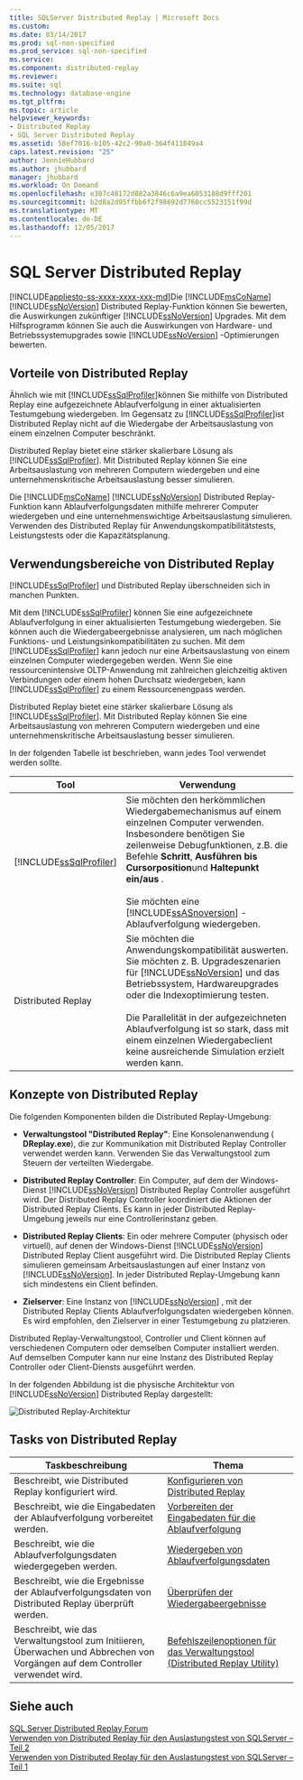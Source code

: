 ```yaml
---
title: SQLServer Distributed Replay | Microsoft Docs
ms.custom: 
ms.date: 03/14/2017
ms.prod: sql-non-specified
ms.prod_service: sql-non-specified
ms.service: 
ms.component: distributed-replay
ms.reviewer: 
ms.suite: sql
ms.technology: database-engine
ms.tgt_pltfrm: 
ms.topic: article
helpviewer_keywords:
- Distributed Replay
- SQL Server Distributed Replay
ms.assetid: 58ef7016-b105-42c2-90a0-364f411849a4
caps.latest.revision: "25"
author: JennieHubbard
ms.author: jhubbard
manager: jhubbard
ms.workload: On Demand
ms.openlocfilehash: e307c48172d882a3846c6a9ea6053188d9fff201
ms.sourcegitcommit: b2d8a2d95ffbb6f2f98692d7760cc5523151f99d
ms.translationtype: MT
ms.contentlocale: de-DE
ms.lasthandoff: 12/05/2017
---
```

# <a name="sql-server-distributed-replay"></a>SQL Server Distributed Replay
[!INCLUDE[appliesto-ss-xxxx-xxxx-xxx-md](../../includes/appliesto-ss-xxxx-xxxx-xxx-md.md)]Die [!INCLUDE[msCoName](../../includes/msconame-md.md)] [!INCLUDE[ssNoVersion](../../includes/ssnoversion-md.md)] Distributed Replay-Funktion können Sie bewerten, die Auswirkungen zukünftiger [!INCLUDE[ssNoVersion](../../includes/ssnoversion-md.md)] Upgrades. Mit dem Hilfsprogramm können Sie auch die Auswirkungen von Hardware- und Betriebssystemupgrades sowie [!INCLUDE[ssNoVersion](../../includes/ssnoversion-md.md)] -Optimierungen bewerten.  
  
## <a name="benefits-of-distributed-replay"></a>Vorteile von Distributed Replay  
 Ähnlich wie mit [!INCLUDE[ssSqlProfiler](../../includes/sssqlprofiler-md.md)]können Sie mithilfe von Distributed Replay eine aufgezeichnete Ablaufverfolgung in einer aktualisierten Testumgebung wiedergeben. Im Gegensatz zu [!INCLUDE[ssSqlProfiler](../../includes/sssqlprofiler-md.md)]ist Distributed Replay nicht auf die Wiedergabe der Arbeitsauslastung von einem einzelnen Computer beschränkt.  
  
 Distributed Replay bietet eine stärker skalierbare Lösung als [!INCLUDE[ssSqlProfiler](../../includes/sssqlprofiler-md.md)]. Mit Distributed Replay können Sie eine Arbeitsauslastung von mehreren Computern wiedergeben und eine unternehmenskritische Arbeitsauslastung besser simulieren.  
  
 Die [!INCLUDE[msCoName](../../includes/msconame-md.md)] [!INCLUDE[ssNoVersion](../../includes/ssnoversion-md.md)] Distributed Replay-Funktion kann Ablaufverfolgungsdaten mithilfe mehrerer Computer wiedergeben und eine unternehmenswichtige Arbeitsauslastung simulieren. Verwenden des Distributed Replay für Anwendungskompatibilitätstests, Leistungstests oder die Kapazitätsplanung.  
  
## <a name="when-to-use-distributed-replay"></a>Verwendungsbereiche von Distributed Replay  
 [!INCLUDE[ssSqlProfiler](../../includes/sssqlprofiler-md.md)] und Distributed Replay überschneiden sich in manchen Punkten.  
  
 Mit dem [!INCLUDE[ssSqlProfiler](../../includes/sssqlprofiler-md.md)] können Sie eine aufgezeichnete Ablaufverfolgung in einer aktualisierten Testumgebung wiedergeben. Sie können auch die Wiedergabeergebnisse analysieren, um nach möglichen Funktions- und Leistungsinkompatibilitäten zu suchen. Mit dem [!INCLUDE[ssSqlProfiler](../../includes/sssqlprofiler-md.md)] kann jedoch nur eine Arbeitsauslastung von einem einzelnen Computer wiedergegeben werden. Wenn Sie eine ressourcenintensive OLTP-Anwendung mit zahlreichen gleichzeitig aktiven Verbindungen oder einem hohen Durchsatz wiedergeben, kann [!INCLUDE[ssSqlProfiler](../../includes/sssqlprofiler-md.md)] zu einem Ressourcenengpass werden.  
  
 Distributed Replay bietet eine stärker skalierbare Lösung als [!INCLUDE[ssSqlProfiler](../../includes/sssqlprofiler-md.md)]. Mit Distributed Replay können Sie eine Arbeitsauslastung von mehreren Computern wiedergeben und eine unternehmenskritische Arbeitsauslastung besser simulieren.  
  
 In der folgenden Tabelle ist beschrieben, wann jedes Tool verwendet werden sollte.  
  
|Tool|Verwendung|  
|----------|---------------|  
|[!INCLUDE[ssSqlProfiler](../../includes/sssqlprofiler-md.md)]|Sie möchten den herkömmlichen Wiedergabemechanismus auf einem einzelnen Computer verwenden. Insbesondere benötigen Sie zeilenweise Debugfunktionen, z.B. die Befehle **Schritt**, **Ausführen bis Cursorposition**und **Haltepunkt ein/aus** .<br /><br /> Sie möchten eine [!INCLUDE[ssASnoversion](../../includes/ssasnoversion-md.md)] -Ablaufverfolgung wiedergeben.|  
|Distributed Replay|Sie möchten die Anwendungskompatibilität auswerten. Sie möchten z. B. Upgradeszenarien für [!INCLUDE[ssNoVersion](../../includes/ssnoversion-md.md)] und das Betriebssystem, Hardwareupgrades oder die Indexoptimierung testen.<br /><br /> Die Parallelität in der aufgezeichneten Ablaufverfolgung ist so stark, dass mit einem einzelnen Wiedergabeclient keine ausreichende Simulation erzielt werden kann.|  
  
## <a name="distributed-replay-concepts"></a>Konzepte von Distributed Replay  
 Die folgenden Komponenten bilden die Distributed Replay-Umgebung:  
  
-   **Verwaltungstool "Distributed Replay"**: Eine Konsolenanwendung ( **DReplay.exe**), die zur Kommunikation mit Distributed Replay Controller verwendet werden kann. Verwenden Sie das Verwaltungstool zum Steuern der verteilten Wiedergabe.  
  
-   **Distributed Replay Controller**: Ein Computer, auf dem der Windows-Dienst [!INCLUDE[ssNoVersion](../../includes/ssnoversion-md.md)] Distributed Replay Controller ausgeführt wird. Der Distributed Replay Controller koordiniert die Aktionen der Distributed Replay Clients. Es kann in jeder Distributed Replay-Umgebung jeweils nur eine Controllerinstanz geben.  
  
-   **Distributed Replay Clients**: Ein oder mehrere Computer (physisch oder virtuell), auf denen der Windows-Dienst [!INCLUDE[ssNoVersion](../../includes/ssnoversion-md.md)] Distributed Replay Client ausgeführt wird. Die Distributed Replay Clients simulieren gemeinsam Arbeitsauslastungen auf einer Instanz von [!INCLUDE[ssNoVersion](../../includes/ssnoversion-md.md)]. In jeder Distributed Replay-Umgebung kann sich mindestens ein Client befinden.  
  
-   **Zielserver**: Eine Instanz von [!INCLUDE[ssNoVersion](../../includes/ssnoversion-md.md)] , mit der Distributed Replay Clients Ablaufverfolgungsdaten wiedergeben können. Es wird empfohlen, den Zielserver in einer Testumgebung zu platzieren.  
  
 Distributed Replay-Verwaltungstool, Controller und Client können auf verschiedenen Computern oder demselben Computer installiert werden. Auf demselben Computer kann nur eine Instanz des Distributed Replay Controller oder Client-Diensts ausgeführt werden.  
  
 In der folgenden Abbildung ist die physische Architektur von [!INCLUDE[ssNoVersion](../../includes/ssnoversion-md.md)] Distributed Replay dargestellt:  
  
 ![Distributed Replay-Architektur](../../tools/distributed-replay/media/distributedreplayarch.gif "Distributed Replay-Architektur")  
  
## <a name="distributed-replay-tasks"></a>Tasks von Distributed Replay  
  
|Taskbeschreibung|Thema|  
|----------------------|-----------|  
|Beschreibt, wie Distributed Replay konfiguriert wird.|[Konfigurieren von Distributed Replay](../../tools/distributed-replay/configure-distributed-replay.md)|  
|Beschreibt, wie die Eingabedaten der Ablaufverfolgung vorbereitet werden.|[Vorbereiten der Eingabedaten für die Ablaufverfolgung](../../tools/distributed-replay/prepare-the-input-trace-data.md)|  
|Beschreibt, wie die Ablaufverfolgungsdaten wiedergegeben werden.|[Wiedergeben von Ablaufverfolgungsdaten](../../tools/distributed-replay/replay-trace-data.md)|  
|Beschreibt, wie die Ergebnisse der Ablaufverfolgungsdaten von Distributed Replay überprüft werden.|[Überprüfen der Wiedergabeergebnisse](../../tools/distributed-replay/review-the-replay-results.md)|  
|Beschreibt, wie das Verwaltungstool zum Initiieren, Überwachen und Abbrechen von Vorgängen auf dem Controller verwendet wird.|[Befehlszeilenoptionen für das Verwaltungstool &#40;Distributed Replay Utility&#41;](../../tools/distributed-replay/administration-tool-command-line-options-distributed-replay-utility.md)|  
  
## <a name="see-also"></a>Siehe auch  
 [SQL Server Distributed Replay Forum](http://social.technet.microsoft.com/Forums/sl/sqldru/)   
 [Verwenden von Distributed Replay für den Auslastungstest von SQLServer – Teil 2](http://blogs.msdn.com/b/mspfe/archive/2012/11/14/using-distributed-replay-to-load-test-your-sql-server-part-2.aspx)   
 [Verwenden von Distributed Replay für den Auslastungstest von SQLServer – Teil 1](http://blogs.msdn.com/b/mspfe/archive/2012/11/08/using-distributed-replay-to-load-test-your-sql-server-part-1.aspx)  
  
  
